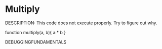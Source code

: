 # Multiply

DESCRIPTION:
This code does not execute properly. Try to figure out why.

function multiply(a, b){
a \* b
}

DEBUGGINGFUNDAMENTALS
